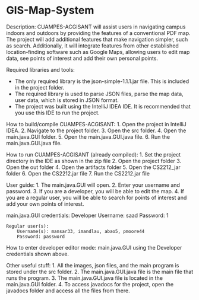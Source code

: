 # GIS-Map-System

Description:
    CUAMPES-ACGISANT will assist users in navigating campus indoors and outdoors by providing the features of a conventional PDF map.
    The project will add additional features that make navigation simpler, such as search. Additionally, it will integrate
    features from other established location-finding software such as Google Maps, allowing users to edit map data, see points of
    interest and add their own personal points.

Required libraries and tools:
- The only required library is the json-simple-1.1.1.jar file. This is included in the project folder.
- The required library is used to parse JSON files, parse the map data, user data, which is stored in
  JSON format.
- The project was built using the IntelliJ IDEA IDE. It is recommended that you use this IDE to run the project.

How to build/compile CUAMPES-ACGISANT:
    1. Open the project in IntelliJ IDEA.
    2. Navigate to the project folder.
    3. Open the src folder.
    4. Open the main.java.GUI folder.
    5. Open the main.java.GUI.java file.
    6. Run the main.java.GUI.java file.

How to run CUAMPES-ACGISANT (already compiled):
    1. Set the project directory in the IDE as shown in the zip file
    2. Open the project folder
    3. Open the out folder
    4. Open the artifacts folder
    5. Open the CS2212_jar folder
    6. Open the CS2212.jar file
    7. Run the CS2212.jar file

User guide:
    1. The main.java.GUI will open.
    2. Enter your username and password.
    3. If you are a developer, you will be able to edit the map.
    4. If you are a regular user, you will be able to search for points of interest and add your own points of interest.

main.java.GUI credentials:
    Developer
        Username: saad
        Password: 1

    Regular user(s):
        Username(s): mansar33, imandlau, abao5, pmoore44
        Password: password

How to enter developer editor mode:
    main.java.GUI using the Developer credentials shown above.

Other useful stuff:
    1. All the images, json files, and the main program is stored under the src folder.
    2. The main.java.GUI.java file is the main file that runs the program.
    3. The main.java.GUI.java file is located in the main.java.GUI folder.
    4. To access javadocs for the project, open the javadocs folder and access all the files from there.
